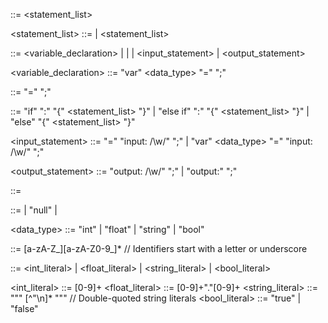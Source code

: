 <Robas> ::= <statement_list>

<statement_list> ::= <statement> | <statement> <statement_list>

<statement> ::= <variable_declaration> | <assignment> | <conditional>
| <input_statement> | <output_statement>

<variable_declaration> ::= "var" <data_type> <identifier> "=" <expression> ";"

<assignment> ::= <identifier> "=" <expression> ";"

<conditional> ::= "if" ":" <condition> "{" <statement_list> "}"
| "else if" ":" <condition> "{" <statement_list> "}"
| "else" "{" <statement_list> "}"

<input_statement> ::= <identifier> "=" "input: /\w/" ";"
| "var" <data_type> <identifier> "=" "input: /\w/" ";"

<output_statement> ::= "output: /\w/" ";"
| "output:" <expression> ";"

<condition> ::= <expression>

<expression> ::= <literal> | "null" | <identifier>

<data_type> ::= "int" | "float" | "string" | "bool"

<identifier> ::= [a-zA-Z\_][a-zA-Z0-9_]\* // Identifiers start with a letter or underscore

<literal> ::= <int_literal> | <float_literal> | <string_literal>
| <bool_literal>

<int_literal> ::= [0-9]+
<float_literal> ::= [0-9]+"."[0-9]+
<string_literal> ::= "\"" [^"\n]\* "\"" // Double-quoted string literals
<bool_literal> ::= "true" | "false"
